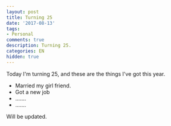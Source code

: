 ```yaml
---
layout: post
title: Turning 25
date: '2017-08-13'
tags:
- Personal
comments: true
description: Turning 25.
categories: EN
hidden: true
---
```


Today I'm turning 25, and these are the things I've got this year.

- Married my girl friend.
- Got a new job
- .......
- .......

Will be updated.